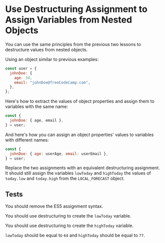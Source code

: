 # Use Destructuring Assignment to Assign Variables from Nested Objects

You can use the same principles from the previous two lessons to destructure values from nested objects.

Using an object similar to previous examples:

```javascript
const user = {
  johnDoe: {
    age: 34,
    email: "johnDoe@freeCodeCamp.com",
  },
};
```

Here's how to extract the values of object properties and assign them to variables with the same name:

```javascript
const {
  johnDoe: { age, email },
} = user;
```

And here's how you can assign an object properties' values to variables with different names:

```javascript
const {
  johnDoe: { age: userAge, email: userEmail },
} = user;
```

Replace the two assignments with an equivalent destructuring assignment. It should still assign the variables `lowToday` and `highToday` the values of `today.low` and `today.high` from the `LOCAL_FORECAST` object.

## Tests

You should remove the ES5 assignment syntax.

You should use destructuring to create the `lowToday` variable.

You should use destructuring to create the `highToday` variable.

`lowToday` should be equal to `64` and `highToday` should be equal to `77`.
